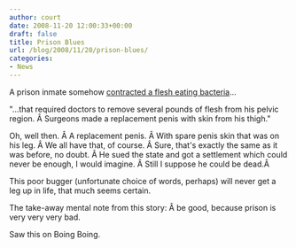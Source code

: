 ```yaml
---
author: court
date: 2008-11-20 12:00:33+00:00
draft: false
title: Prison Blues
url: /blog/2008/11/20/prison-blues/
categories:
- News
---
```


A prison inmate somehow [contracted a flesh eating bacteria](http://www.sfgate.com/cgi-bin/article.cgi?f=/n/a/2008/11/18/national/a090551S30.DTL&tsp=1)...

"...that required doctors to remove several pounds of flesh from his pelvic region. Â Surgeons made a replacement penis with skin from his thigh."

Oh, well then. Â A replacement penis. Â With spare penis skin that was on his leg. Â We all have that, of course. Â Sure, that's exactly the same as it was before, no doubt. Â He sued the state and got a settlement which could never be enough, I would imagine. Â Still I suppose he could be dead.Â 

This poor bugger (unfortunate choice of words, perhaps) will never get a leg up in life, that much seems certain.

The take-away mental note from this story: Â be good, because prison is very very very bad.

Saw this on Boing Boing.
